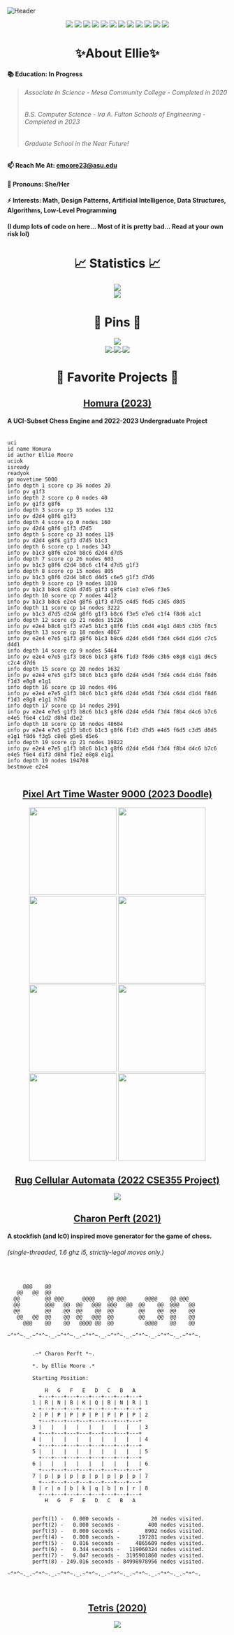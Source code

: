 ![Header](Tokyo.jpg)

<p align="center">
<img src="https://visitor-badge.laobi.icu/badge?page_id=RedBedHed.RedBedHed&logoColor=white&color=2bbc8a" />
<img src="https://img.shields.io/badge/OS-Linux-informational?style=flat&logo=linux&logoColor=white&color=2bbc8a" />
<img src="https://img.shields.io/badge/Editor-IntelliJ_IDEA-informational?style=flat&logo=intellij-idea&logoColor=white&color=2bbc8a" />
<img src="https://img.shields.io/badge/Editor-CLion-informational?style=flat&logo=clion&logoColor=white&color=2bbc8a" />
<img src="https://img.shields.io/badge/Code-Java-informational?style=flat&logo=java&logoColor=white&color=2bbc8a" />
<img src="https://img.shields.io/badge/Code-C++-informational?style=flat&logo=cplusplus&logoColor=white&color=2bbc8a" />
<img src="https://img.shields.io/badge/Code-C-informational?style=flat&logo=c&logoColor=white&color=2bbc8a" />
<img src="https://img.shields.io/badge/Code-CSharp-informational?style=flat&logo=csharp&logoColor=white&color=2bbc8a" />
<img src="https://img.shields.io/badge/Code-Python-informational?style=flat&logo=python&logoColor=white&color=2bbc8a" />
<img src="https://img.shields.io/badge/Code-Make-informational?style=flat&logo=cmake&logoColor=white&color=2bbc8a" />
<img src="https://img.shields.io/badge/Code-Assembly-informational?style=flat&logo=cmake&logoColor=white&color=2bbc8a" />
<img src="https://img.shields.io/badge/Shell-Bash-informational?style=flat&logo=gnu-bash&logoColor=white&color=2bbc8a" />
</p>

<h1 align="center" id="about-ellie"><strong>✨About Ellie✨</strong></h1>

<h4 id="-education-in-progress">📚 Education: In Progress</h4>

> ###### *Associate In Science - Mesa Community College - Completed in 2020*
> ###### *B.S. Computer Science - Ira A. Fulton Schools of Engineering - Completed in 2023*
> ###### *Graduate School in the Near Future!*
#### 📫 Reach Me At: emoore23@asu.edu
#### 👾 Pronouns: She/Her
#### ⚡ Interests: Math, Design Patterns, Artificial Intelligence, Data Structures, Algorithms, Low-Level Programming
#### (I dump lots of code on here... Most of it is pretty bad... Read at your own risk lol)

<h1 align="center" id="statistics"><strong>📈 Statistics 📈</strong></h1>

<p align="center">
 <img src="https://github-readme-stats.vercel.app/api/top-langs/?username=RedBedHed&theme=tokyonight" />
  <br/>
 <img src="https://github-readme-stats.vercel.app/api?username=RedBedHed&show_icons=true&theme=tokyonight" />
</p>

<h1 align="center" id="pins"><strong>📌 Pins 📌</strong></h1>

<p align="center">
 <a href= "https://github.com/RedBedHed/Homura">
  <img align="center" src="https://github-readme-stats.vercel.app/api/pin/?username=RedBedHed&repo=Homura&theme=tokyonight" />
 </a>
 <br/>
 <a href="https://github.com/RedBedHed/blipsort">
  <img align="center" src="https://github-readme-stats.vercel.app/api/pin/?username=RedBedHed&repo=blipsort&theme=tokyonight" />
 </a>
 <a href="https://github.com/RedBedHed/x86-TicTacToe">
  <img align="center" src="https://github-readme-stats.vercel.app/api/pin/?username=RedBedHed&repo=x86-TicTacToe&theme=tokyonight" />
 </a>
 <a href="https://github.com/RedBedHed/Pixel-Art-Time-Waster-9000">
  <img align="center" src="https://github-readme-stats.vercel.app/api/pin/?username=RedBedHed&repo=Pixel-Art-Time-Waster-9000&theme=tokyonight" />
 </a>
</p>
 
<h1 align="center" id="favorite-projects"><strong>💖 Favorite Projects 💖</strong></h1>

<h2 align="center" id="homura">
  <strong><a href= "https://github.com/RedBedHed/Homura">Homura (2023)</a></strong>
</h2>

#### **A UCI-Subset Chess Engine and 2022-2023 Undergraduate Project**

<pre>
 <code>
uci
id name Homura
id author Ellie Moore
uciok
isready
readyok
go movetime 5000
info depth 1 score cp 36 nodes 20
info pv g1f3
info depth 2 score cp 0 nodes 40
info pv g1f3 g8f6
info depth 3 score cp 35 nodes 132
info pv d2d4 g8f6 g1f3
info depth 4 score cp 0 nodes 160
info pv d2d4 g8f6 g1f3 d7d5
info depth 5 score cp 33 nodes 119
info pv d2d4 g8f6 g1f3 d7d5 b1c3
info depth 6 score cp 1 nodes 343
info pv b1c3 g8f6 e2e4 b8c6 d2d4 d7d5
info depth 7 score cp 26 nodes 603
info pv b1c3 g8f6 d2d4 b8c6 c1f4 d7d5 g1f3
info depth 8 score cp 15 nodes 805
info pv b1c3 g8f6 d2d4 b8c6 d4d5 c6e5 g1f3 d7d6
info depth 9 score cp 19 nodes 1030
info pv b1c3 b8c6 d2d4 d7d5 g1f3 g8f6 c1e3 e7e6 f3e5
info depth 10 score cp 7 nodes 4412
info pv b1c3 b8c6 e2e4 g8f6 g1f3 d7d5 e4d5 f6d5 c3d5 d8d5
info depth 11 score cp 14 nodes 3222
info pv b1c3 d7d5 d2d4 g8f6 g1f3 b8c6 f3e5 e7e6 c1f4 f8d6 a1c1
info depth 12 score cp 21 nodes 15226
info pv e2e4 b8c6 g1f3 e7e5 b1c3 g8f6 f1b5 c6d4 e1g1 d4b5 c3b5 f8c5
info depth 13 score cp 18 nodes 4067
info pv e2e4 e7e5 g1f3 g8f6 b1c3 b8c6 d2d4 e5d4 f3d4 c6d4 d1d4 c7c5 d4d1
info depth 14 score cp 9 nodes 5464
info pv e2e4 e7e5 g1f3 b8c6 b1c3 g8f6 f1d3 f8d6 c3b5 e8g8 e1g1 d6c5 c2c4 d7d6
info depth 15 score cp 20 nodes 1632
info pv e2e4 e7e5 g1f3 b8c6 b1c3 g8f6 d2d4 e5d4 f3d4 c6d4 d1d4 f8d6 f1d3 e8g8 e1g1
info depth 16 score cp 10 nodes 496
info pv e2e4 e7e5 g1f3 b8c6 b1c3 g8f6 d2d4 e5d4 f3d4 c6d4 d1d4 f8d6 f1d3 e8g8 e1g1 h7h6
info depth 17 score cp 14 nodes 2991
info pv e2e4 e7e5 g1f3 b8c6 b1c3 g8f6 d2d4 e5d4 f3d4 f8b4 d4c6 b7c6 e4e5 f6e4 c1d2 d8h4 d1e2
info depth 18 score cp 16 nodes 48604
info pv e2e4 e7e5 g1f3 b8c6 b1c3 g8f6 f1d3 d7d5 e4d5 f6d5 c3d5 d8d5 e1g1 f8d6 f3g5 c8e6 g5e6 d5e6
info depth 19 score cp 21 nodes 19822
info pv e2e4 e7e5 g1f3 b8c6 b1c3 g8f6 d2d4 e5d4 f3d4 f8b4 d4c6 b7c6 e4e5 f6e4 d1f3 d8h4 f1e2 e8g8 e1g1
info depth 19 nodes 194708
bestmove e2e4
 </code>
</pre>

<h2 align="center" id="pixel-art-time-waster-9000">
 <strong><a href= "https://github.com/RedBedHed/Pixel-Art-Time-Waster-9000">Pixel Art Time Waster 9000 (2023 Doodle)</a></strong>
</h2>

<p align = "center">
 <img src="Save72.png" height="200" width="200"/>
 <img src="Save73.png" height="200" width="200"/>
 <img src="Save74.png" height="200" width="200"/>
 <img src="Save75.png" height="200" width="200"/>
 <img src="Save76.png" height="200" width="200"/>
 <img src="Save77.png" height="200" width="200"/>
 <img src="Save78.png" height="200" width="200"/>
 <img src="Save79.png" height="200" width="200"/>
</p>

<h2 align="center" id="rug-cellular-automata">
  <strong><a href= "https://github.com/RedBedHed/Some-Cellular-Automata">Rug Cellular Automata (2022 CSE355 Project)</a></strong>
</h2>

<p align = "center">
 <img src="274.png" />
</p>
 
<h2 align="center" id="charon-perft-2021">
  <strong><a href= "https://github.com/RedBedHed/Charon">Charon Perft (2021)</a></strong>
</h2>
 
#### **A stockfish (and lc0) inspired move generator for the game of chess.**
 
###### *(single-threaded, 1.6 ghz i5, strictly-legal moves only.)*

 <pre>
  <code>

     @@@    @@
   @@   @@  @@
  @@        @@ @@@      @@@@    @@ @@@      @@@@    @@ @@@
  @@        @@@   @@  @@   @@@  @@@   @@  @@    @@  @@@   @@
  @@        @@    @@  @@    @@  @@        @@    @@  @@    @@
   @@   @@  @@    @@  @@   @@@  @@        @@    @@  @@    @@
     @@@    @@    @@   @@@@ @@  @@          @@@@    @@    @@

~^*^~._.~^*^~._.~^*^~._.~^*^~._.~^*^~._.~^*^~._.~^*^~._.~^*^~.


        .~* Charon Perft *~.

        *. by Ellie Moore .*

        Starting Position:

            H   G   F   E   D   C   B   A
          +---+---+---+---+---+---+---+---+
        1 | R | N | B | K | Q | B | N | R | 1
          +---+---+---+---+---+---+---+---+
        2 | P | P | P | P | P | P | P | P | 2
          +---+---+---+---+---+---+---+---+
        3 |   |   |   |   |   |   |   |   | 3
          +---+---+---+---+---+---+---+---+
        4 |   |   |   |   |   |   |   |   | 4
          +---+---+---+---+---+---+---+---+
        5 |   |   |   |   |   |   |   |   | 5
          +---+---+---+---+---+---+---+---+
        6 |   |   |   |   |   |   |   |   | 6
          +---+---+---+---+---+---+---+---+
        7 | p | p | p | p | p | p | p | p | 7
          +---+---+---+---+---+---+---+---+
        8 | r | n | b | k | q | b | n | r | 8
          +---+---+---+---+---+---+---+---+
            H   G   F   E   D   C   B   A


        perft(1) -   0.000 seconds -          20 nodes visited.
        perft(2) -   0.000 seconds -         400 nodes visited.
        perft(3) -   0.000 seconds -        8902 nodes visited.
        perft(4) -   0.000 seconds -      197281 nodes visited.
        perft(5) -   0.016 seconds -     4865609 nodes visited.
        perft(6) -   0.344 seconds -   119060324 nodes visited.
        perft(7) -   9.047 seconds -  3195901860 nodes visited.
        perft(8) - 249.016 seconds - 84998978956 nodes visited.
        
~^*^~._.~^*^~._.~^*^~._.~^*^~._.~^*^~._.~^*^~._.~^*^~._.~^*^~.
  </code>
 </pre> 

<h2 align="center" id="tetris-2020">
  <strong><a href= "https://github.com/RedBedHed/Tetris">Tetris (2020)</a></strong>
</h2>

<p align = "center">
 <img src="JTet.gif" />
</p>
